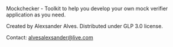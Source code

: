 Mockchecker - Toolkit to help you develop your own mock verifier application as you need.

Created by Alexsander Alves.
Distributed under GLP 3.0 license.

Contact: alvesalexsander@live.com